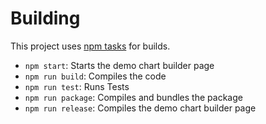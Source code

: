 # Building

This project uses [npm tasks](https://www.keithcirkel.co.uk/how-to-use-npm-as-a-build-tool/) for builds.

- `npm start`: Starts the demo chart builder page
- `npm run build`: Compiles the code
- `npm run test`: Runs Tests
- `npm run package`: Compiles and bundles the package
- `npm run release`: Compiles the demo chart builder page
